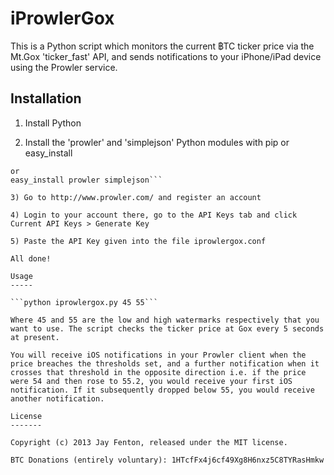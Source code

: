 iProwlerGox
===========

This is a Python script which monitors the current ฿TC ticker price via the Mt.Gox 'ticker_fast' API, and sends notifications to your iPhone/iPad device using the Prowler service.

Installation
------------

1) Install Python

2) Install the 'prowler' and 'simplejson' Python modules with pip or easy_install

```pip install prowler simplejson
or
easy_install prowler simplejson```

3) Go to http://www.prowler.com/ and register an account

4) Login to your account there, go to the API Keys tab and click Current API Keys > Generate Key

5) Paste the API Key given into the file iprowlergox.conf

All done!

Usage
-----

```python iprowlergox.py 45 55```

Where 45 and 55 are the low and high watermarks respectively that you want to use. The script checks the ticker price at Gox every 5 seconds at present.

You will receive iOS notifications in your Prowler client when the price breaches the thresholds set, and a further notification when it crosses that threshold in the opposite direction i.e. if the price were 54 and then rose to 55.2, you would receive your first iOS notification. If it subsequently dropped below 55, you would receive another notification.

License
-------

Copyright (c) 2013 Jay Fenton, released under the MIT license.

BTC Donations (entirely voluntary): 1HTcfFx4j6cf49Xg8H6nxz5C8TYRasHmkw

